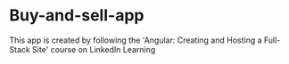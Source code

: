 # Buy-and-sell-app
This app is created by following the 'Angular: Creating and Hosting a Full-Stack Site' course on LinkedIn Learning
